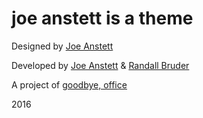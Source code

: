 # joe anstett is a theme
Designed by [Joe Anstett](http://www.joeanstett.com)

Developed by [Joe Anstett](http://www.joeanstett.com) & [Randall Bruder](http://www.randallbruder.com)

A project of [goodbye, office](http://www.goodbyeoffice.com)

2016